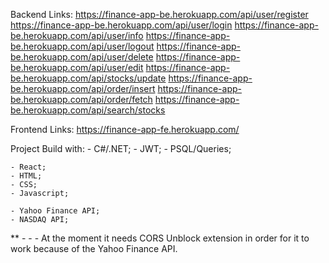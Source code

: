 Backend Links:
https://finance-app-be.herokuapp.com/api/user/register
https://finance-app-be.herokuapp.com/api/user/login
https://finance-app-be.herokuapp.com/api/user/info
https://finance-app-be.herokuapp.com/api/user/logout
https://finance-app-be.herokuapp.com/api/user/delete
https://finance-app-be.herokuapp.com/api/user/edit
https://finance-app-be.herokuapp.com/api/stocks/update
https://finance-app-be.herokuapp.com/api/order/insert
https://finance-app-be.herokuapp.com/api/order/fetch
https://finance-app-be.herokuapp.com/api/search/stocks

Frontend Links:
https://finance-app-fe.herokuapp.com/

Project Build with:
    - C#/.NET;
    - JWT;
    - PSQL/Queries;

    - React;
    - HTML;
    - CSS;
    - Javascript;

    - Yahoo Finance API;
    - NASDAQ API;
    
** - - - At the moment it needs CORS Unblock extension in order for it to work because of the Yahoo Finance API.

